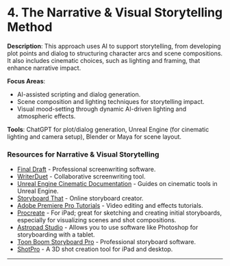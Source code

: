 # 4. The Narrative & Visual Storytelling Method

**Description**: This approach uses AI to support storytelling, from developing plot points and dialog to structuring character arcs and scene compositions. It also includes cinematic choices, such as lighting and framing, that enhance narrative impact.

**Focus Areas**:
- AI-assisted scripting and dialog generation.
- Scene composition and lighting techniques for storytelling impact.
- Visual mood-setting through dynamic AI-driven lighting and atmospheric effects.

**Tools**: ChatGPT for plot/dialog generation, Unreal Engine (for cinematic lighting and camera setup), Blender or Maya for scene layout.

### Resources for Narrative & Visual Storytelling
- [Final Draft](https://www.finaldraft.com/) - Professional screenwriting software.
- [WriterDuet](https://www.writerduet.com/) - Collaborative screenwriting tool.
- [Unreal Engine Cinematic Documentation](https://docs.unrealengine.com/en-US/index.html) - Guides on cinematic tools in Unreal Engine.
- [Storyboard That](https://www.storyboardthat.com/) - Online storyboard creator.
- [Adobe Premiere Pro Tutorials](https://helpx.adobe.com/premiere-pro/tutorials.html) - Video editing and effects tutorials.
- [Procreate](https://procreate.art/) - For iPad; great for sketching and creating initial storyboards, especially for visualizing scenes and shot compositions.
- [Astropad Studio](https://astropad.com/product/studio/) - Allows you to use software like Photoshop for storyboarding with a tablet.
- [Toon Boom Storyboard Pro](https://www.toonboom.com/products/storyboardpro) - Professional storyboard software.
- [ShotPro](https://www.shotpro.com/) - A 3D shot creation tool for iPad and desktop.

---
